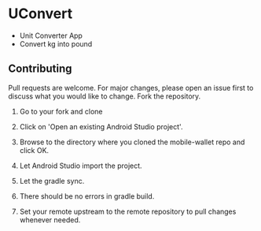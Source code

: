 # UConvert

- Unit Converter App
- Convert kg into pound


## Contributing
Pull requests are welcome. For major changes, please open an issue first to discuss what you would like to change.
Fork the repository.

1. Go to your fork and clone

2. Click on 'Open an existing Android Studio project'.

3. Browse to the directory where you cloned the mobile-wallet repo and click OK.

4. Let Android Studio import the project.

5. Let the gradle sync.

6. There should be no errors in gradle build.

7. Set your remote upstream to the remote repository to pull changes whenever needed.





